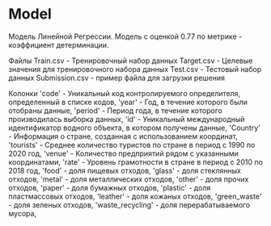 # Model
Модель Линейной Регрессии. Модель с оценкой 0.77 по метрике - коэффициент детерминации.


Файлы
Train.csv - Тренировочный набор данных
Target.csv - Целевые значения для тренировочного набора данных
Test.csv - Тестовый набор данных
Submission.csv - пример файла для загрузки решения

Колонки
'code' - Уникальный код контролируемого определителя, определенный в списке кодов,
'year' - Год, в течение которого были отобраны данные,
'period' - Период года, в течение которого производилась выборка данных,
'id' - Уникальный международный идентификатор водного объекта, в котором получены данные,
'Country' - Информация о стране, созданная с использованием координат,
'tourists' - Среднее количество туристов по стране в период с 1990 по 2020 год,
'venue' - Количество предприятий рядом с указанными координатами,
'rate' - Уровень грамотности в стране в период с 2010 по 2018 год,
'food' - доля пищевых отходов,
'glass' - доля стеклянных отходов,
'metal' - доля металлических отходов,
'other' - доля прочих отходов,
'paper' - доля бумажных отходов,
'plastic' - доля пластмассовых отходов,
'leather' - доля кожаных отходов,
'green_waste' - доля зеленых отходов,
'waste_recycling' - доля перерабатываемого мусора,
